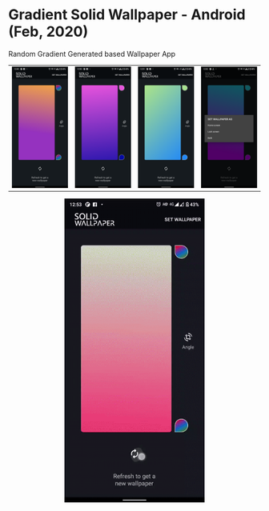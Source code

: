 # Gradient Solid Wallpaper - Android (Feb, 2020)
Random Gradient Generated based Wallpaper App

<table>
    <tr>
        <td><img src="screenshots/random.png"/></td>
        <td><img src="screenshots/random2.png"/></td>
        <td><img src="screenshots/random3.png"/></td>
        <td><img src="screenshots/dialog.png"/></td>
    </tr>
</table>

<p align="center">
    <img src="screenshots/rec.gif" width="280"/>
</p>